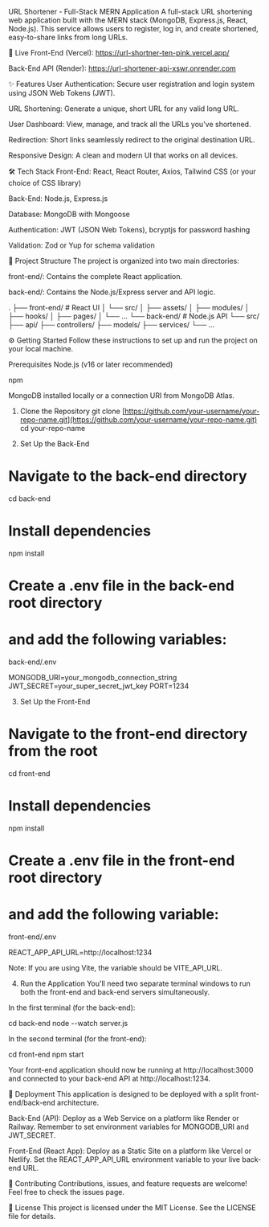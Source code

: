 URL Shortener - Full-Stack MERN Application
A full-stack URL shortening web application built with the MERN stack (MongoDB, Express.js, React, Node.js). This service allows users to register, log in, and create shortened, easy-to-share links from long URLs.

🚀 Live 
Front-End (Vercel): https://url-shortner-ten-pink.vercel.app/

Back-End API (Render): https://url-shortener-api-xswr.onrender.com

✨ Features
User Authentication: Secure user registration and login system using JSON Web Tokens (JWT).

URL Shortening: Generate a unique, short URL for any valid long URL.

User Dashboard: View, manage, and track all the URLs you've shortened.

Redirection: Short links seamlessly redirect to the original destination URL.

Responsive Design: A clean and modern UI that works on all devices.

🛠️ Tech Stack
Front-End: React, React Router, Axios, Tailwind CSS (or your choice of CSS library)

Back-End: Node.js, Express.js

Database: MongoDB with Mongoose

Authentication: JWT (JSON Web Tokens), bcryptjs for password hashing

Validation: Zod or Yup for schema validation

📁 Project Structure
The project is organized into two main directories:

front-end/: Contains the complete React application.

back-end/: Contains the Node.js/Express server and API logic.

.
├── front-end/              # React UI
│   └── src/
│       ├── assets/
│       ├── modules/
│       ├── hooks/
│       ├── pages/
│       └── ...
└── back-end/               # Node.js API
    └── src/
        ├── api/
        ├── controllers/
        ├── models/
        ├── services/
        └── ...

⚙️ Getting Started
Follow these instructions to set up and run the project on your local machine.

Prerequisites
Node.js (v16 or later recommended)

npm

MongoDB installed locally or a connection URI from MongoDB Atlas.

1. Clone the Repository
git clone [https://github.com/your-username/your-repo-name.git](https://github.com/your-username/your-repo-name.git)
cd your-repo-name

2. Set Up the Back-End
# Navigate to the back-end directory
cd back-end

# Install dependencies
npm install

# Create a .env file in the back-end root directory
# and add the following variables:

back-end/.env

MONGODB_URI=your_mongodb_connection_string
JWT_SECRET=your_super_secret_jwt_key
PORT=1234

3. Set Up the Front-End
# Navigate to the front-end directory from the root
cd front-end

# Install dependencies
npm install

# Create a .env file in the front-end root directory
# and add the following variable:

front-end/.env

REACT_APP_API_URL=http://localhost:1234

Note: If you are using Vite, the variable should be VITE_API_URL.

4. Run the Application
You'll need two separate terminal windows to run both the front-end and back-end servers simultaneously.

In the first terminal (for the back-end):

cd back-end
node --watch server.js

In the second terminal (for the front-end):

cd front-end
npm start

Your front-end application should now be running at http://localhost:3000 and connected to your back-end API at http://localhost:1234.

🚀 Deployment
This application is designed to be deployed with a split front-end/back-end architecture.

Back-End (API): Deploy as a Web Service on a platform like Render or Railway. Remember to set environment variables for MONGODB_URI and JWT_SECRET.

Front-End (React App): Deploy as a Static Site on a platform like Vercel or Netlify. Set the REACT_APP_API_URL environment variable to your live back-end URL.

🤝 Contributing
Contributions, issues, and feature requests are welcome! Feel free to check the issues page.

📄 License
This project is licensed under the MIT License. See the LICENSE file for details.